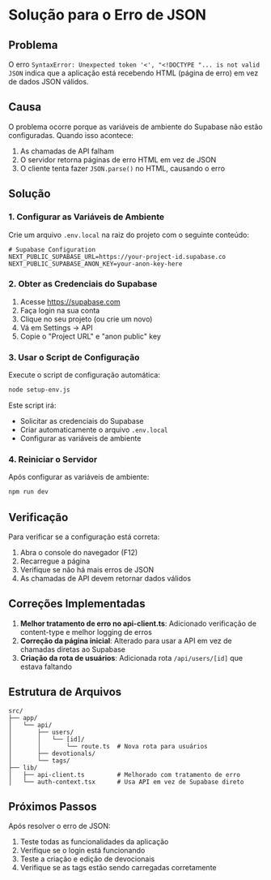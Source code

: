 # Solução para o Erro de JSON

## Problema
O erro `SyntaxError: Unexpected token '<', "<!DOCTYPE "... is not valid JSON` indica que a aplicação está recebendo HTML (página de erro) em vez de dados JSON válidos.

## Causa
O problema ocorre porque as variáveis de ambiente do Supabase não estão configuradas. Quando isso acontece:

1. As chamadas de API falham
2. O servidor retorna páginas de erro HTML em vez de JSON
3. O cliente tenta fazer `JSON.parse()` no HTML, causando o erro

## Solução

### 1. Configurar as Variáveis de Ambiente

Crie um arquivo `.env.local` na raiz do projeto com o seguinte conteúdo:

```env
# Supabase Configuration
NEXT_PUBLIC_SUPABASE_URL=https://your-project-id.supabase.co
NEXT_PUBLIC_SUPABASE_ANON_KEY=your-anon-key-here
```

### 2. Obter as Credenciais do Supabase

1. Acesse https://supabase.com
2. Faça login na sua conta
3. Clique no seu projeto (ou crie um novo)
4. Vá em Settings → API
5. Copie o "Project URL" e "anon public" key

### 3. Usar o Script de Configuração

Execute o script de configuração automática:

```bash
node setup-env.js
```

Este script irá:
- Solicitar as credenciais do Supabase
- Criar automaticamente o arquivo `.env.local`
- Configurar as variáveis de ambiente

### 4. Reiniciar o Servidor

Após configurar as variáveis de ambiente:

```bash
npm run dev
```

## Verificação

Para verificar se a configuração está correta:

1. Abra o console do navegador (F12)
2. Recarregue a página
3. Verifique se não há mais erros de JSON
4. As chamadas de API devem retornar dados válidos

## Correções Implementadas

1. **Melhor tratamento de erro no api-client.ts**: Adicionado verificação de content-type e melhor logging de erros
2. **Correção da página inicial**: Alterado para usar a API em vez de chamadas diretas ao Supabase
3. **Criação da rota de usuários**: Adicionada rota `/api/users/[id]` que estava faltando

## Estrutura de Arquivos

```
src/
├── app/
│   └── api/
│       ├── users/
│       │   └── [id]/
│       │       └── route.ts  # Nova rota para usuários
│       ├── devotionals/
│       └── tags/
├── lib/
│   ├── api-client.ts         # Melhorado com tratamento de erro
│   └── auth-context.tsx      # Usa API em vez de Supabase direto
```

## Próximos Passos

Após resolver o erro de JSON:

1. Teste todas as funcionalidades da aplicação
2. Verifique se o login está funcionando
3. Teste a criação e edição de devocionais
4. Verifique se as tags estão sendo carregadas corretamente
